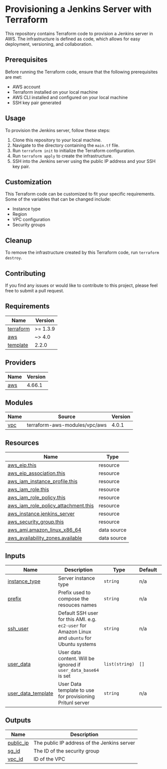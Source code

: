 # Provisioning a Jenkins Server with Terraform

This repository contains Terraform code to provision a Jenkins server in AWS. The infrastructure is defined as code, which allows for easy deployment, versioning, and collaboration.

## Prerequisites

Before running the Terraform code, ensure that the following prerequisites are met:
- AWS account
- Terraform installed on your local machine
- AWS CLI installed and configured on your local machine
- SSH key pair generated

## Usage

To provision the Jenkins server, follow these steps:

1. Clone this repository to your local machine.
2. Navigate to the directory containing the `main.tf` file.
3. Run `terraform init` to initialize the Terraform configuration.
4. Run `terraform apply` to create the infrastructure.
5. SSH into the Jenkins server using the public IP address and your SSH key pair.

## Customization

This Terraform code can be customized to fit your specific requirements. Some of the variables that can be changed include:
- Instance type
- Region
- VPC configuration
- Security groups

## Cleanup

To remove the infrastructure created by this Terraform code, run `terraform destroy`.

## Contributing

If you find any issues or would like to contribute to this project, please feel free to submit a pull request.


## Requirements

| Name | Version |
|------|---------|
| <a name="requirement_terraform"></a> [terraform](#requirement\_terraform) | >= 1.3.9 |
| <a name="requirement_aws"></a> [aws](#requirement\_aws) | ~> 4.0 |
| <a name="requirement_template"></a> [template](#requirement\_template) | 2.2.0 |

## Providers

| Name | Version |
|------|---------|
| <a name="provider_aws"></a> [aws](#provider\_aws) | 4.66.1 |

## Modules

| Name | Source | Version |
|------|--------|---------|
| <a name="module_vpc"></a> [vpc](#module\_vpc) | terraform-aws-modules/vpc/aws | 4.0.1 |

## Resources

| Name | Type |
|------|------|
| [aws_eip.this](https://registry.terraform.io/providers/hashicorp/aws/latest/docs/resources/eip) | resource |
| [aws_eip_association.this](https://registry.terraform.io/providers/hashicorp/aws/latest/docs/resources/eip_association) | resource |
| [aws_iam_instance_profile.this](https://registry.terraform.io/providers/hashicorp/aws/latest/docs/resources/iam_instance_profile) | resource |
| [aws_iam_role.this](https://registry.terraform.io/providers/hashicorp/aws/latest/docs/resources/iam_role) | resource |
| [aws_iam_role_policy.this](https://registry.terraform.io/providers/hashicorp/aws/latest/docs/resources/iam_role_policy) | resource |
| [aws_iam_role_policy_attachment.this](https://registry.terraform.io/providers/hashicorp/aws/latest/docs/resources/iam_role_policy_attachment) | resource |
| [aws_instance.jenkins_server](https://registry.terraform.io/providers/hashicorp/aws/latest/docs/resources/instance) | resource |
| [aws_security_group.this](https://registry.terraform.io/providers/hashicorp/aws/latest/docs/resources/security_group) | resource |
| [aws_ami.amazon_linux_x86_64](https://registry.terraform.io/providers/hashicorp/aws/latest/docs/data-sources/ami) | data source |
| [aws_availability_zones.available](https://registry.terraform.io/providers/hashicorp/aws/latest/docs/data-sources/availability_zones) | data source |

## Inputs

| Name | Description | Type | Default | Required |
|------|-------------|------|---------|:--------:|
| <a name="input_instance_type"></a> [instance\_type](#input\_instance\_type) | Server instance type | `string` | n/a | yes |
| <a name="input_prefix"></a> [prefix](#input\_prefix) | Prefix used to compose the resouces names | `string` | n/a | yes |
| <a name="input_ssh_user"></a> [ssh\_user](#input\_ssh\_user) | Default SSH user for this AMI. e.g. `ec2-user` for Amazon Linux and `ubuntu` for Ubuntu systems | `string` | n/a | yes |
| <a name="input_user_data"></a> [user\_data](#input\_user\_data) | User data content. Will be ignored if `user_data_base64` is set | `list(string)` | `[]` | no |
| <a name="input_user_data_template"></a> [user\_data\_template](#input\_user\_data\_template) | User Data template to use for provisioning Pritunl server | `string` | n/a | yes |

## Outputs

| Name | Description |
|------|-------------|
| <a name="output_public_ip"></a> [public\_ip](#output\_public\_ip) | The public IP address of the Jenkins server |
| <a name="output_sg_id"></a> [sg\_id](#output\_sg\_id) | The ID of the security group |
| <a name="output_vpc_id"></a> [vpc\_id](#output\_vpc\_id) | ID of the VPC |
